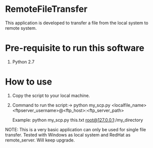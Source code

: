 # RemoteFileTransfer
This application is developed to transfer a file from the local system to remote system.

Pre-requisite to run this software
==================================
1. Python 2.7

How to use
==========

1. Copy the script to your local machine.
2. Command to run the script:->
    python my_scp.py <localfile_name> <ftpserver_username>@<ftp_host>:<ftp_server_path>
    
    Example:  python my_scp.py this.txt root@127.0.0.1:/my_directory
    
    
NOTE: This is a very basic application can only be used for single file transfer. Tested with Windows as local system and RedHat as remote_server. Will keep upgrade.
